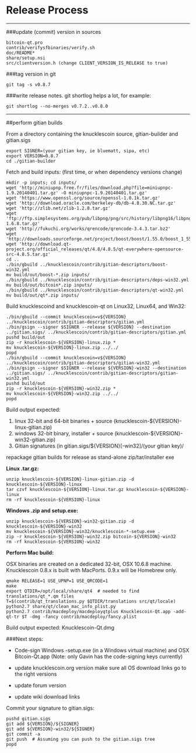 Release Process
====================

* * *

###update (commit) version in sources


	bitcoin-qt.pro
	contrib/verifysfbinaries/verify.sh
	doc/README*
	share/setup.nsi
	src/clientversion.h (change CLIENT_VERSION_IS_RELEASE to true)

###tag version in git

	git tag -s v0.8.7

###write release notes. git shortlog helps a lot, for example:

	git shortlog --no-merges v0.7.2..v0.8.0

* * *

##perform gitian builds

 From a directory containing the knucklescoin source, gitian-builder and gitian.sigs
  
	export SIGNER=(your gitian key, ie bluematt, sipa, etc)
	export VERSION=0.8.7
	cd ./gitian-builder

 Fetch and build inputs: (first time, or when dependency versions change)

	mkdir -p inputs; cd inputs/
	wget 'http://miniupnp.free.fr/files/download.php?file=miniupnpc-1.9.20140401.tar.gz' -O miniupnpc-1.9.20140401.tar.gz'
	wget 'https://www.openssl.org/source/openssl-1.0.1k.tar.gz'
	wget 'http://download.oracle.com/berkeley-db/db-4.8.30.NC.tar.gz'
	wget 'http://zlib.net/zlib-1.2.8.tar.gz'
	wget 'ftp://ftp.simplesystems.org/pub/libpng/png/src/history/libpng16/libpng-1.6.8.tar.gz'
	wget 'http://fukuchi.org/works/qrencode/qrencode-3.4.3.tar.bz2'
	wget 'http://downloads.sourceforge.net/project/boost/boost/1.55.0/boost_1_55_0.tar.bz2'
	wget 'http://download.qt-project.org/official_releases/qt/4.8/4.8.5/qt-everywhere-opensource-src-4.8.5.tar.gz'
	cd ..
	./bin/gbuild ../knucklescoin/contrib/gitian-descriptors/boost-win32.yml
	mv build/out/boost-*.zip inputs/
	./bin/gbuild ../knucklescoin/contrib/gitian-descriptors/deps-win32.yml
	mv build/out/bitcoin*.zip inputs/
	./bin/gbuild ../knucklescoin/contrib/gitian-descriptors/qt-win32.yml
	mv build/out/qt*.zip inputs/

 Build knucklescoind and knucklescoin-qt on Linux32, Linux64, and Win32:
  
	./bin/gbuild --commit knucklescoin=v${VERSION} ../knucklescoin/contrib/gitian-descriptors/gitian.yml
	./bin/gsign --signer $SIGNER --release ${VERSION} --destination ../gitian.sigs/ ../knucklescoin/contrib/gitian-descriptors/gitian.yml
	pushd build/out
	zip -r knucklescoin-${VERSION}-linux.zip *
	mv knucklescoin-${VERSION}-linux.zip ../../
	popd
	./bin/gbuild --commit knucklescoin=v${VERSION} ../knucklescoin/contrib/gitian-descriptors/gitian-win32.yml
	./bin/gsign --signer $SIGNER --release ${VERSION}-win32 --destination ../gitian.sigs/ ../knucklescoin/contrib/gitian-descriptors/gitian-win32.yml
	pushd build/out
	zip -r knucklescoin-${VERSION}-win32.zip *
	mv knucklescoin-${VERSION}-win32.zip ../../
	popd

  Build output expected:

  1. linux 32-bit and 64-bit binaries + source (knucklescoin-${VERSION}-linux-gitian.zip)
  2. windows 32-bit binary, installer + source (knucklescoin-${VERSION}-win32-gitian.zip)
  3. Gitian signatures (in gitian.sigs/${VERSION}[-win32]/(your gitian key)/

repackage gitian builds for release as stand-alone zip/tar/installer exe

**Linux .tar.gz:**

	unzip knucklescoin-${VERSION}-linux-gitian.zip -d knucklescoin-${VERSION}-linux
	tar czvf knucklescoin-${VERSION}-linux.tar.gz knucklescoin-${VERSION}-linux
	rm -rf knucklescoin-${VERSION}-linux

**Windows .zip and setup.exe:**

	unzip knucklescoin-${VERSION}-win32-gitian.zip -d knucklescoin-${VERSION}-win32
	mv knucklescoin-${VERSION}-win32/knucklescoin-*-setup.exe .
	zip -r knucklescoin-${VERSION}-win32.zip bitcoin-${VERSION}-win32
	rm -rf knucklescoin-${VERSION}-win32

**Perform Mac build:**

  OSX binaries are created on a dedicated 32-bit, OSX 10.6.8 machine.
  Knucklescoin 0.8.x is built with MacPorts.  0.9.x will be Homebrew only.

	qmake RELEASE=1 USE_UPNP=1 USE_QRCODE=1
	make
	export QTDIR=/opt/local/share/qt4  # needed to find translations/qt_*.qm files
	T=$(contrib/qt_translations.py $QTDIR/translations src/qt/locale)
	python2.7 share/qt/clean_mac_info_plist.py
	python2.7 contrib/macdeploy/macdeployqtplus Knucklescoin-Qt.app -add-qt-tr $T -dmg -fancy contrib/macdeploy/fancy.plist

 Build output expected: Knucklescoin-Qt.dmg

###Next steps:

* Code-sign Windows -setup.exe (in a Windows virtual machine) and
  OSX Bitcoin-Qt.app (Note: only Gavin has the code-signing keys currently)

* update knucklescoin.org version
  make sure all OS download links go to the right versions

* update forum version

* update wiki download links

Commit your signature to gitian.sigs:

	pushd gitian.sigs
	git add ${VERSION}/${SIGNER}
	git add ${VERSION}-win32/${SIGNER}
	git commit -a
	git push  # Assuming you can push to the gitian.sigs tree
	popd

